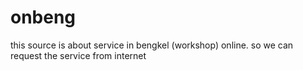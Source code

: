 # onbeng
this source is about service in bengkel (workshop) online. so we can request the service from internet
